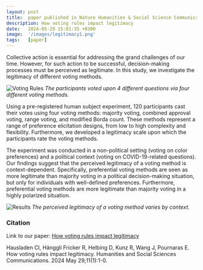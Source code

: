 ```yaml
---
layout: post
title:  paper published in Nature Humanities & Social Science Communications
description: How voting rules impact legitimacy
date:   2024-05-29 15:01:35 +0300
image:  '/images/legitimacy1.png'
tags:   [paper]
---
```




Collective action is essential for addressing the grand challenges of our time. 
However, for such action to be successful, decision-making processes must be perceived as legitimate. 
In this study, we investigate the legitimacy of different voting methods.

![Voting Rules]({{site.baseurl}}/images/legitimacy2.png)
*The participants voted upon 4 different questions via four different voting methods.*

Using a pre-registered human subject experiment, 120 participants cast their votes using four voting methods: majority voting, combined approval voting, range voting, and modified Borda count. 
These methods represent a range of preference elicitation designs, from low to high complexity and flexibility. 
Furthermore, we developed a legitimacy scale upon which the participants rate the voting methods.

The experiment was conducted in a non-political setting (voting on color preferences) and a political context (voting on COVID-19-related questions).
Our findings suggest that the perceived legitimacy of a voting method is context-dependent. 
Specifically, preferential voting methods are seen as more legitimate than majority voting in a political decision-making situation, but only for individuals with well-defined preferences.
Furthermore, preferential voting methods are more legitimate than majority voting in a highly polarized situation. 

![Results]({{site.baseurl}}/images/legitimacy3.png)
*The perceived legitimacy of a voting method varies by context.*

### Citation

Link to our paper: [How voting rules impact legitimacy](https://www.nature.com/articles/s41599-024-03056-8)

Hausladen CI, Hänggli Fricker R, Helbing D, Kunz R, Wang J, Pournaras E. How voting rules impact legitimacy. Humanities and Social Sciences Communications. 2024 May 29;11(1):1-0.